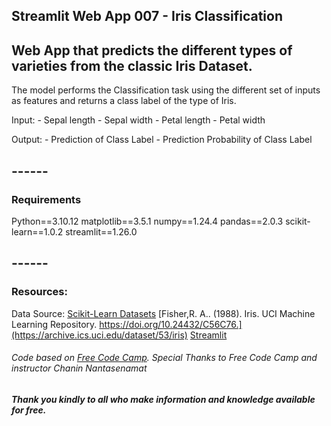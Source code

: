 ## Streamlit Web App 007 - Iris Classification

## Web App that predicts the different types of varieties from the classic Iris Dataset.


The model performs the Classification task using the different set of inputs as features and returns a class label of the type of Iris.

Input:
    - Sepal length
    - Sepal width
    - Petal length
    - Petal width

Output:
        - Prediction of Class Label
        - Prediction Probability of Class Label


## ------
### Requirements

Python==3.10.12
matplotlib==3.5.1
numpy==1.24.4
pandas==2.0.3
scikit-learn==1.0.2
streamlit==1.26.0

## ------

### Resources:

Data Source: [Scikit-Learn Datasets](https://scikit-learn.org/stable/modules/generated/sklearn.datasets.load_iris.html#)
[Fisher,R. A.. (1988). Iris. UCI Machine Learning Repository. https://doi.org/10.24432/C56C76.](https://archive.ics.uci.edu/dataset/53/iris)
[Streamlit](https://streamlit.io/)

###### *Code based on [Free Code Camp](https://www.freecodecamp.org/). Special Thanks to Free Code Camp and instructor Chanin Nantasenamat*

##### Thank you kindly to all who make information and knowledge available for free.